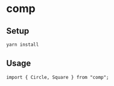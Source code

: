 # comp

## Setup

```sh
yarn install
```

## Usage

```tsx
import { Circle, Square } from "comp";
```
